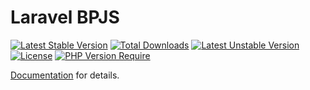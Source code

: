 # Laravel BPJS

[![Latest Stable Version](http://poser.pugx.org/kangangga/laravel-bpjs/v)](https://packagist.org/packages/kangangga/laravel-bpjs) [![Total Downloads](http://poser.pugx.org/kangangga/laravel-bpjs/downloads)](https://packagist.org/packages/kangangga/laravel-bpjs) [![Latest Unstable Version](http://poser.pugx.org/kangangga/laravel-bpjs/v/unstable)](https://packagist.org/packages/kangangga/laravel-bpjs) [![License](http://poser.pugx.org/kangangga/laravel-bpjs/license)](https://packagist.org/packages/kangangga/laravel-bpjs) [![PHP Version Require](http://poser.pugx.org/kangangga/laravel-bpjs/require/php)](https://packagist.org/packages/kangangga/laravel-bpjs)

[Documentation](https://kangangga.github.io/laravel-bpjs/) for details.
